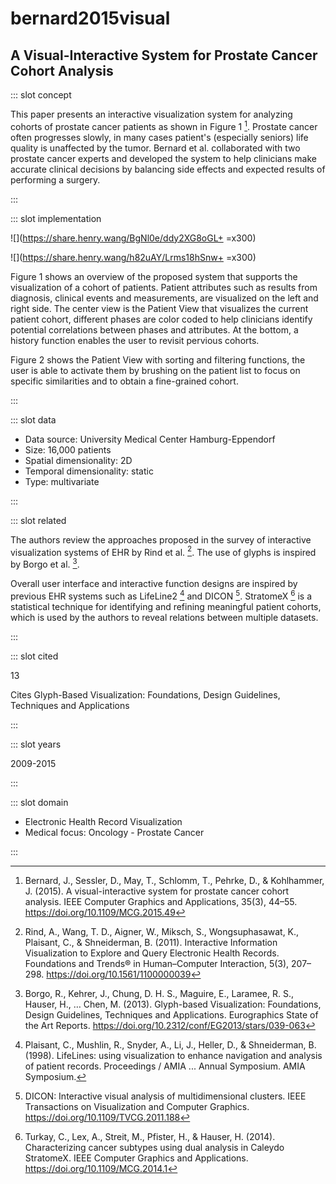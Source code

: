 # bernard2015visual

## A Visual-Interactive System for Prostate Cancer Cohort Analysis

<Paper>

::: slot concept

This paper presents an interactive visualization system for analyzing cohorts of prostate cancer patients as shown in Figure 1 [^O]. Prostate cancer often progresses slowly, in many cases patient's (especially seniors) life quality is unaffected by the tumor. Bernard et al. collaborated with two prostate cancer experts and developed the system to help clinicians make accurate clinical decisions by balancing side effects and expected results of performing a surgery.

:::

::: slot implementation

<div class="even">
<p>

![](https://share.henry.wang/BgNl0e/ddy2XG8oGL+ =x300)

![](https://share.henry.wang/h82uAY/Lrms18hSnw+ =x300)

</p>
</div>

Figure 1 shows an overview of the proposed system that supports the visualization of a cohort of patients. Patient attributes such as results from diagnosis, clinical events and measurements, are visualized on the left and right side. The center view is the Patient View that visualizes the current patient cohort, different phases are color coded to help clinicians identify potential correlations between phases and attributes. At the bottom, a history function enables the user to revisit pervious cohorts.

Figure 2 shows the Patient View with sorting and filtering functions, the user is able to activate them by brushing on the patient list to focus on specific similarities and to obtain a fine-grained cohort.

:::

::: slot data

- Data source: University Medical Center Hamburg-Eppendorf
- Size: 16,000 patients
- Spatial dimensionality: 2D
- Temporal dimensionality: static
- Type: multivariate

:::

::: slot related

The authors review the approaches proposed in the survey of interactive visualization systems of EHR by Rind et al. [^Rind]. The use of glyphs is inspired by Borgo et al. [^Glyph].

Overall user interface and interactive function designs are inspired by previous EHR systems such as LifeLine2 [^LifeLine2] and DICON [^DICON]. StratomeX [^StratomeX] is a statistical technique for identifying and refining meaningful patient cohorts, which is used by the authors to reveal relations between multiple datasets.

:::

::: slot cited

13

Cites Glyph-Based Visualization: Foundations, Design Guidelines, Techniques and Applications

:::

::: slot years

2009-2015

:::

::: slot domain

- Electronic Health Record Visualization
- Medical focus: Oncology - Prostate Cancer

:::

</Paper>

[^O]: Bernard, J., Sessler, D., May, T., Schlomm, T., Pehrke, D., & Kohlhammer, J. (2015). A visual-interactive system for prostate cancer cohort analysis. IEEE Computer Graphics and Applications, 35(3), 44–55. https://doi.org/10.1109/MCG.2015.49

[^Glyph]: Borgo, R., Kehrer, J., Chung, D. H. S., Maguire, E., Laramee, R. S., Hauser, H., … Chen, M. (2013). Glyph-based Visualization: Foundations, Design Guidelines, Techniques and Applications. Eurographics State of the Art Reports. https://doi.org/10.2312/conf/EG2013/stars/039-063

[^Rind]: Rind, A., Wang, T. D., Aigner, W., Miksch, S., Wongsuphasawat, K., Plaisant, C., & Shneiderman, B. (2011). Interactive Information Visualization to Explore and Query Electronic Health Records. Foundations and Trends® in Human–Computer Interaction, 5(3), 207–298. https://doi.org/10.1561/1100000039

[^DICON]: DICON: Interactive visual analysis of multidimensional clusters. IEEE Transactions on Visualization and Computer Graphics. https://doi.org/10.1109/TVCG.2011.188

[^LifeLine2]: Plaisant, C., Mushlin, R., Snyder, A., Li, J., Heller, D., & Shneiderman, B. (1998). LifeLines: using visualization to enhance navigation and analysis of patient records. Proceedings / AMIA ... Annual Symposium. AMIA Symposium.

[^StratomeX]: Turkay, C., Lex, A., Streit, M., Pfister, H., & Hauser, H. (2014). Characterizing cancer subtypes using dual analysis in Caleydo StratomeX. IEEE Computer Graphics and Applications. https://doi.org/10.1109/MCG.2014.1
